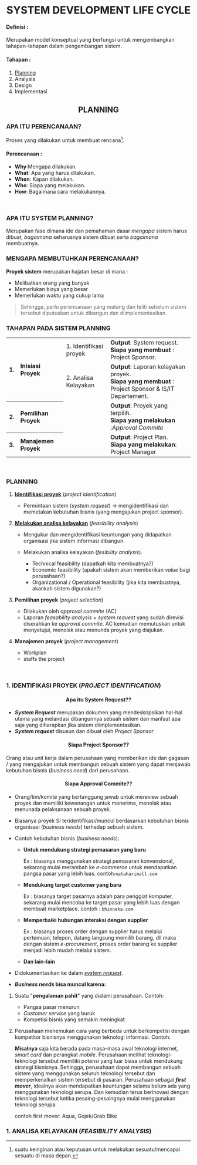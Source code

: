 
<h1 align="center">SYSTEM DEVELOPMENT LIFE CYCLE</h1>

<h4 id="definisi"> Definisi :</h4>

Merupakan model konseptual yang berfungsi untuk mengembangkan tahapan-tahapan dalam pengembangan sistem.

#### Tahapan :
1. [Planning](#planning)
2. Analysis
3. Design
4. Implementasi

<h2 id="planning" align="center">PLANNING</h2>

<h3 id="perencanaan">APA ITU PERENCANAAN?</h3>

Proses yang dilakukan untuk membuat rencana[^1].

[^1]: suatu keinginan atau keputusan untuk melakukan sesuatu/mencapai sesuatu di masa depan.

#### Perencanaan :
+ **Why**:Mengapa dilakukan.
+ **What**: Apa yang harus dilakukan.
+ **When**: Kapan dilakukan.
+ **Who**: Siapa yang melakukan.
+ **How**: Bagaimana cara melakukannya.

<br>

<h3 id="apa">APA ITU SYSTEM PLANNING?</h3>

Merupakan fase dimana ide dan pemahaman dasar *mengapa* sistem harus dibuat, *bagaimana* seharusnya sistem dibuat serta *bagaimana* membuatnya.


<h3 id="mengapa">MENGAPA MEMBUTUHKAN PERENCANAAN?</h3>

**Proyek sistem** merupakan hajatan besar di mana :
+ Melibatkan orang yang banyak
+ Memerlukan biaya yang besar
+ Memerlukan waktu yang cukup lama

> Sehingga, perlu perencanaan yang matang dan teliti sebelum sistem tersebut diputuskan untuk dibangun dan diimplementasikan.


<h3 id="tahapan">TAHAPAN PADA SISTEM PLANNING</h3>

<table align="center">
  <tr align="left">
    <th rowspan=2 align="center">1. </th>
    <th rowspan=2>Inisiasi Proyek</th>
    <td>1. Identifikasi proyek</td>
    <td><b>Output</b>: System request.<br><b>Siapa yang membuat</b> : Project Sponsor.
  </tr>
  <tr align="left">
    <td>2. Analisa Kelayakan</td>
    <td><b>Output</b>: Laporan kelayakan proyek.<br><b>Siapa yang membuat</b> : Project Sponsor & IS/IT Departement.
  </tr>
  <tr align="left">
    <th align="center">2. </th>
    <th>Pemilihan Proyek</th>
    <td></td>
    <td><b>Output</b>: Proyek yang terpilih.<br><b>Siapa yang melakukan </b>:<i>Approval Commite</i>
  </tr>
  <tr align="left">
    <th align="center">3.</th>
    <th>Manajemen Proyek</th>
    <td></td>
    <td><b>Output</b>: Project Plan.<br><b>Siapa yang melakukan</b>: Project Manager</td>
  </tr>
</table>
<br>

### PLANNING

  
1. [**Identifikasi proyek**](#ident-proyek "Pemaparan lebih lanjut") (*project identification*) 

   + Permintaan sistem (*system request*) &rarr; mengidentifikasi dan memetakan kebutuhan bisnis (yang mengajukan project sponsor).
3. [**Melakukan analisa kelayakan**](#analisa "Pemaparan lebih lanjut") (*feasibility analysis*)

   + Mengukur dan mengidentifikasi keuntungan yang didapatkan organisasi jika sistem informasi dibangun.
   + Melakukan analisa kelayakan (*fesibility analysis*). 

      + Technical feasibility (dapatkah kita membuatnya?)
      + Economic feasibility (apakah sistem akan memberikan *value* bagi perusahaan?)
      + Organizational / Operational feasibility (jika kita membuatnya, akankah sistem digunakan?)
5. **Pemilihan proyek** (*project selection*)

    + Dilakukan oleh <i title="Komiter persetujuan">approval commite</i> (AC)
    + Laporan *feasability analysis* \+ *system request* yang sudah direvisi diserahkan ke <i title="Komite persetujuan">approval commite</i>. AC kemudian memutuskan untuk menyetujui, menolak atau menunda proyek yang diajukan.
7. **Manajemen proyek** (*project management*)

    + Workplan
    + staffs the project

  </tr>
</table>
<br>

<h3 id="ident-proyek">1. IDENTIFIKASI PROYEK (<i>PROJECT IDENTIFICATION</i>)</h3> 

<h4 id="request" align="center"> Apa itu System Request??</h4>

+ ***System Request*** merupakan dokumen yang mendeskripsikan hal-hal utama yang melandasi dibangunnya sebuah sistem dan manfaat apa saja yang diharapkan jika sistem diimplementasikan.
+ ***System request*** disusun dan dibuat oleh <em>Project Sponsor</em>

<h4 align="center">Siapa Project Sponsor??</h4>

   Orang atau unit kerja dalam perusahaan yang memberikan ide dan gagasan / yang mengajukan untuk membangun sebuah sistem yang dapat menjawab kebutuhan bisnis (*business need*) dari perusahaan.

<h4 align="center">Siapa Approval Commite??</h4>

+ Orang/tim/komite yang bertanggung jawab untuk mereview sebuah proyek dan memiliki kewenangan untuk menerima, menolak atau menunada pelaksanaan sebuah proyek.
+ Biasanya proyek SI teridentifikasi/muncul berdasarkan kebutuhan bisnis organisasi (*business needs*) terhadap sebuah sistem.
+ Contoh kebutuhan bisnis (*business needs*):

    + **Untuk mendukung strategi pemasaran yang baru**

      Ex : biasanya menggunakan strategi pemasaran konvensional, sekarang mulai merambah ke *e-commerce* untuk mendapatkan pangsa pasar yang lebih luas. contoh:`mataharimall.com`
    + **Mendukung target customer yang baru**

      Ex : biasanya target pasarnya adalah para penggiat komputer, sekarang mulai mencoba ke target pasar yang lebih luas dengan membuat marketplace. contoh : `bhinneka.com`
    + **Memperbaiki hubungan interaksi dengan supplier**

      Ex : biasanya proses order dengan supplier harus melalui pertemuan, telepon, datang langsung memilih barang, dll maka dengan sistem *e-procurement*, proses order barang ke supplier menjadi lebih mudah melalui sistem.
    + **Dan lain-lain**

+ Didokumentasikan ke dalam [*system request*](#request).
    
+ ***Business needs* bisa muncul karena:**
1. Suatu "**pengalaman pahit**" yang dialami perusahaan. Contoh:

    + Pangsa pasar menurun
    + *Customer service* yang buruk
    + Kompetisi bisnis yang semakin meningkat
3. Perusahaan menemukan cara yang berbeda untuk berkompetisi dengan kompetitor bisnisnya menggunakan teknologi informasi. Contoh:

    **Misalnya** saja kita berada pada masa-masa awal teknologi internet, *smart card* dan perangkat *mobile*. Perusahaan melihat teknologi-teknologi tersebut memiliki potensi yang luar biasa untuk mendukung strategi bisnisnya. Sehingga, perusahaan dapat membangun sebuah sistem yang menggunakan seluruh teknologi tersebut dan memperkenalkan sistem tersebut di pasaran. Perusahaan sebagai ***first mover***, idealnya akan mendapatkan keuntungan selama belum ada yang menggunakan teknologi serupa. Dan kemudian terus berinovasi dengan teknologi tersebut ketika pesaing-pesaingnya mulai menggunakan teknologi serupa.
    
    contoh first mover: Aqua, Gojek/Grab Bike
    

<h3 id="analisa">1. ANALISA KELAYAKAN (<i>FEASIBILITY ANALYSIS</i>)</h3> 


